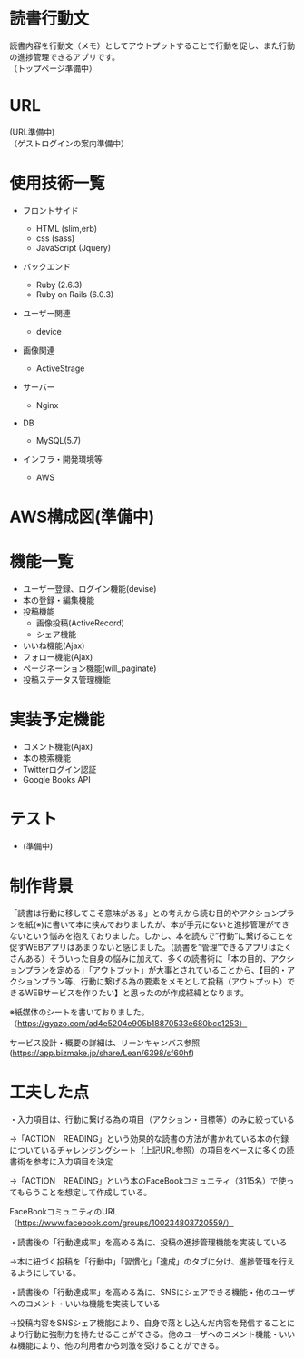 # 読書行動文
 読書内容を行動文（メモ）としてアウトプットすることで行動を促し、また行動の進捗管理できるアプリです。<br>
 （トップページ準備中）<br>
 
# URL
(URL準備中) <br>
（ゲストログインの案内準備中）

# 使用技術一覧
- フロントサイド
  - HTML (slim,erb)
  - css (sass)
  - JavaScript (Jquery)

- バックエンド
  - Ruby (2.6.3)
  - Ruby on Rails (6.0.3)

- ユーザー関連
  - device

- 画像関連
  - ActiveStrage

- サーバー
  - Nginx

- DB
  - MySQL(5.7)

- インフラ・開発環境等
  - AWS
 
# AWS構成図(準備中)

# 機能一覧
- ユーザー登録、ログイン機能(devise)
- 本の登録・編集機能
- 投稿機能
  - 画像投稿(ActiveRecord)
  - シェア機能
- いいね機能(Ajax)
- フォロー機能(Ajax)
- ページネーション機能(will_paginate)
- 投稿ステータス管理機能

# 実装予定機能
- コメント機能(Ajax)
- 本の検索機能
- Twitterログイン認証
- Google Books API

# テスト
- (準備中)

# 制作背景
 「読書は行動に移してこそ意味がある」との考えから読む目的やアクションプランを紙(※)に書いて本に挟んでおりましたが、本が手元にないと進捗管理ができないという悩みを抱えておりました。しかし、本を読んで”行動”に繋げることを促すWEBアプリはあまりないと感じました。（読書を”管理”できるアプリはたくさんある）そういった自身の悩みに加えて、多くの読書術に「本の目的、アクションプランを定める」「アウトプット」が大事とされていることから、【目的・アクションプラン等、行動に繋げる為の要素をメモとして投稿（アウトプット）できるWEBサービスを作りたい】と思ったのが作成経緯となります。
 
※紙媒体のシートを書いておりました。（https://gyazo.com/ad4e5204e905b18870533e680bcc1253）

サービス設計・概要の詳細は、リーンキャンバス参照(https://app.bizmake.jp/share/Lean/6398/sf60hf)


# 工夫した点
・入力項目は、行動に繋げる為の項目（アクション・目標等）のみに絞っている

→「ACTION　READING」という効果的な読書の方法が書かれている本の付録についているチャレンジングシート（上記URL参照）の項目をベースに多くの読書術を参考に入力項目を決定

→「ACTION　READING」という本のFaceBookコミュニティ（3115名）で使ってもらうことを想定して作成している。

 FaceBookコミュニティのURL（https://www.facebook.com/groups/100234803720559/）

・読書後の「行動達成率」を高める為に、投稿の進捗管理機能を実装している

→本に紐づく投稿を「行動中」「習慣化」「達成」のタブに分け、進捗管理を行えるようにしている。

・読書後の「行動達成率」を高める為に、SNSにシェアできる機能・他のユーザへのコメント・いいね機能を実装している

→投稿内容をSNSシェア機能により、自身で落とし込んだ内容を発信することにより行動に強制力を持たせることができる。他のユーザへのコメント機能・いいね機能により、他の利用者から刺激を受けることができる。









